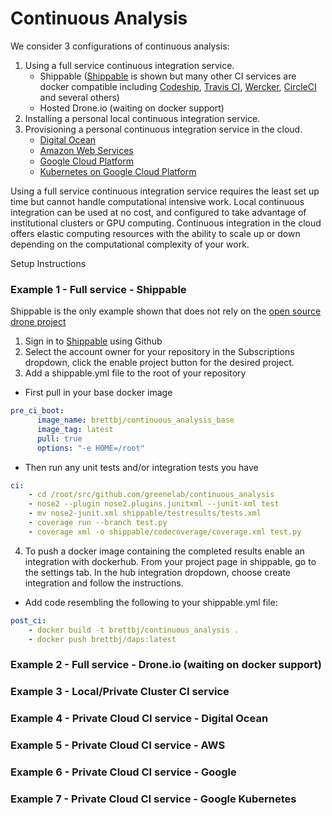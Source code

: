# Continuous Analysis

We consider 3 configurations of continuous analysis:

1. Using a full service continuous integration service.
	* 	Shippable ([Shippable](https://app.shippable.com/) is shown but many other CI services are docker compatible including [Codeship](https://codeship.com/), [Travis CI](https://travis-ci.org/), [Wercker](http://wercker.com/), [CircleCI](https://circleci.com/) and several others)
	* 	Hosted Drone.io (waiting on docker support)	
2. Installing a personal local continuous integration service.
3. Provisioning a personal continuous integration service in the cloud.
	* [Digital Ocean](https://www.digitalocean.com/)
	* [Amazon Web Services](http://aws.amazon.com/)
	* [Google Cloud Platform](https://cloud.google.com/)
	* [Kubernetes on Google Cloud Platform](http://kubernetes.io/)Using a full service continuous integration service requires the least set up time but cannot handle computational intensive work. Local continuous integration can be used at no cost, and configured to take advantage of institutional clusters or GPU computing. Continuous integration in the cloud offers elastic computing resources with the ability to scale up or down depending on the computational complexity of your work.

Setup Instructions

### Example 1 - Full service - Shippable

Shippable is the only example shown that does not rely on the [open source drone project](https://github.com/drone/drone)

1. Sign in to [Shippable](https://app.shippable.com/) using Github
2. Select the account owner for your repository in the Subscriptions dropdown, click the enable project button for the desired project.
3. Add a shippable.yml file to the root of your repository


* First pull in your base docker image
	
~~~yaml
pre_ci_boot:
      image_name: brettbj/continuous_analysis_base
      image_tag: latest
      pull: true
      options: "-e HOME=/root" 
~~~


* Then run any unit tests and/or integration tests you have

~~~yaml
ci:
    - cd /root/src/github.com/greenelab/continuous_analysis
    - nose2 --plugin nose2.plugins.junitxml --junit-xml test 
    - mv nose2-junit.xml shippable/testresults/tests.xml
    - coverage run --branch test.py
    - coverage xml -o shippable/codecoverage/coverage.xml test.py
~~~

4. To push a docker image containing the completed results enable an integration with dockerhub. From your project page in shippable, go to the settings tab. In the hub integration dropdown, choose create integration and follow the instructions.

* Add code resembling the following to your shippable.yml file:

~~~yaml
post_ci:
    - docker build -t brettbj/continuous_analysis .
    - docker push brettbj/daps:latest
~~~



### Example 2 - Full service - Drone.io (waiting on docker support)



### Example 3 - Local/Private Cluster CI service

### Example 4 - Private Cloud CI service - Digital Ocean

### Example 5 - Private Cloud CI service - AWS

### Example 6 - Private Cloud CI service - Google 

### Example 7 - Private Cloud CI service - Google Kubernetes